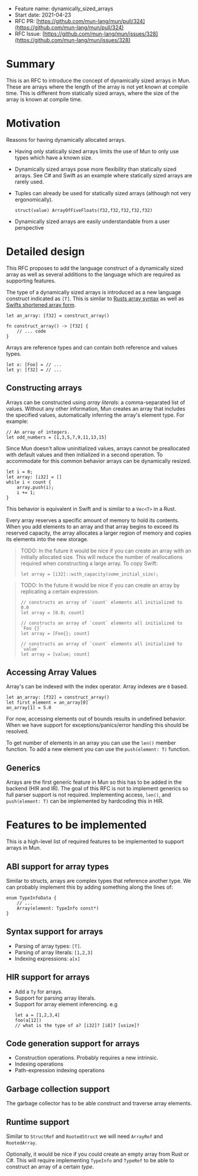 - Feature name: dynamically_sized_arrays
- Start date: 2021-04-23
- RFC PR: [https://github.com/mun-lang/mun/pull/324](https://github.com/mun-lang/mun/pull/324)
- RFC Issue: [https://github.com/mun-lang/mun/issues/328](https://github.com/mun-lang/mun/issues/328)

# Summary

This is an RFC to introduce the concept of dynamically sized arrays in Mun.
These are arrays where the length of the array is not yet known at compile time.
This is different from statically sized arrays, where the size of the array is known at compile time.

# Motivation

Reasons for having dynamically allocated arrays.

* Having only statically sized arrays limits the use of Mun to only use types which have a known size. 
* Dynamically sized arrays pose more flexibility than statically sized arrays. 
    See C# and Swift as an example where statically sized arrays are rarely used.
* Tuples can already be used for statically sized arrays (although not very ergonomically).

    ```rust,ignore
    struct(value) ArrayOfFiveFloats(f32,f32,f32,f32,f32)
    ```
* Dynamically sized arrays are easily understandable from a user perspective

# Detailed design

This RFC proposes to add the language construct of a dynamically sized array as well as several additions to the language which are required as supporting features.

The type of a dynamically sized arrays is introduced as a new language construct indicated as `[T]`. This is similar to [Rusts array syntax](https://doc.rust-lang.org/std/primitive.array.html) as well as [Swifts shortened array form](https://developer.apple.com/documentation/swift/array).

```rust,ignore
let an_array: [f32] = construct_array()
```

```rust,ignore
fn construct_array() -> [f32] {
    // ... code
}
```

Arrays are reference types and can contain both reference and values types.

```rust,ignore
let x: [Foo] = // ...
let y: [f32] = // ...
```

## Constructing arrays

Arrays can be constructed using *array literals*: a comma-separated list of values. 
Without any other information, Mun creates an array that includes the specified values, automatically inferring the array's element type. For example:

```rust,ignore
// An array of integers.
let odd_numbers = [1,3,5,7,9,11,13,15]
```

Since Mun doesn't allow uninitialized values, arrays cannot be preallocated with default values and then initialized in a second operation.
To accommodate for this common behavior arrays can be dynamically resized.

```rust,ignore
let i = 0;
let array: [i32] = []
while i < count {
    array.push(i);
    i += 1;
}
```

This behavior is equivalent in Swift and is similar to a `Vec<T>` in a Rust.

Every array reserves a specific amount of memory to hold its contents. 
When you add elements to an array and that array begins to exceed its reserved capacity, the array allocates a larger region of memory and copies its elements into the new storage.

> TODO: In the future it would be nice if you can create an array with an initially allocated size.
> This will reduce the number of reallocations required when constructing a large array. 
> To copy Swift:
> 
> ```rust,ignore
> let array = [i32]::with_capacity(some_initial_size);
> ```

> TODO: In the future it would be nice if you can create an array by replicating a certain expression.
> ```rust,ignore
> // constructs an array of `count` elements all initialized to 0.0
> let array = [0.0; count] 
>
> // constructs an array of `count` elements all initialized to `Foo {}`
> let array = [Foo{}; count]
>
> // constructs an array of `count` elements all initialized to `value`
> let array = [value; count]
> ```

## Accessing Array Values

Array's can be indexed with the index operator. Array indexes are `0` based. 

```rust,ignore
let an_array: [f32] = construct_array()
let first_element = an_array[0]
an_array[1] = 5.0
```

For now, accessing elements out of bounds results in undefined behavior. 
When we have support for exceptions/panics/error handling this should be resolved.

To get number of elements in an array you can use the `len()` member function. 
To add a new element you can use the `push(element: T)` function.

## Generics

Arrays are the first generic feature in Mun so this has to be added in the backend (HIR and IR). 
The goal of this RFC is not to implement generics so full parser support is not required.
Implementing access, `len()`, and `push(element: T)` can be implemented by hardcoding this in HIR.

# Features to be implemented

This is a high-level list of required features to be implemented to support arrays in Mun.

## ABI support for array types
    
Similar to structs, arrays are complex types that reference another type. 
We can probably implement this by adding something along the lines of:

```rust,ignore
enum TypeInfoData {
    // ...
    Array(element: TypeInfo const*)
}
```

## Syntax support for arrays

* Parsing of array types: `[T]`.
* Parsing of array literals: `[1,2,3]`
* Indexing expressions: `a[x]`

## HIR support for arrays

* Add a `Ty` for arrays.
* Support for parsing array literals.
* Support for array element inferencing. e.g
    ```rust,ignore
    let a = [1,2,3,4]
    foo(a[12])
    // what is the type of a? [i32]? [i8]? [usize]?
    ```

## Code generation support for arrays

* Construction operations. Probably requires a new intrinsic.
* Indexing operations
* Path-expression indexing operations

## Garbage collection support

The garbage collector has to be able construct and traverse array elements.

## Runtime support

Similar to `StructRef` and `RootedStruct` we will need `ArrayRef` and `RootedArray`.

Optionally, it would be nice if you could create an empty array from Rust or C#. This will require implementing `TypeInfo` and `TypeRef` to be able to construct an array of a certain *type*.
